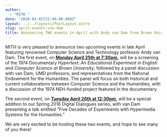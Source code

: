 ```yaml
---
author:
  - "MITH "
date: "2016-03-02T21:09:00.000Z"
layout: ../../layouts/PostLayout.astro
slug: april-events-van-dam
title: Announcing TWO events in April with Andy van Dam from Brown University!
---
```


MITH is very pleased to announce two upcoming events in late April featuring renowned Computer Science and Technology professor Andy van Dam. The first event, on **[Monday April 25th at 7:30pm](http://mith.umd.edu/research/computer-science-and-the-humanities/),** will be a screening of the 1974 Documentary _Hypertext: An Educational Experiment in English and Computer Science at Brown University_, followed by a panel discussion with van Dam, UMD professors, and representatives from the National Endowment for the Humanities. The panel will focus on both historical and current collaborations between Computer Science and the Humanities, with a discussion of the 1974 NEH-funded project featured in the documentary.

The second event, on **[Tuesday April 26th at 12:30pm](http://mith.umd.edu/dialogues/dd-spring-2016-andy-van-dam/),** will be a special addition to our Spring 2016 Digital Dialogues series, with van Dam presenting a talk entitled "Five Decades of Experiments with Hypermedia Systems for the Humanities."

We are very excited to be hosting these two events, and hope to see many of you there!
